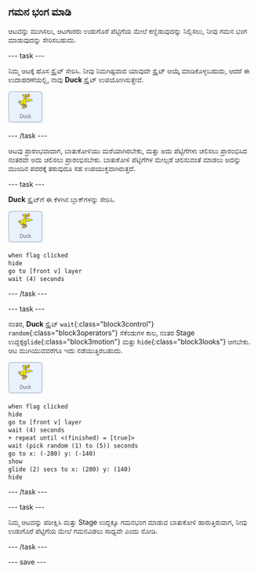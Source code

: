 ## ಗಮನ ಭಂಗ ಮಾಡಿ

ಆಟವನ್ನು ಮುಗಿಸಲು, ಆಟಗಾರರು ಉಡುಗೊರೆ ಪೆಟ್ಟಿಗೆಯ ಮೇಲೆ ಕಣ್ಣಿಡುವುದನ್ನು ನಿಲ್ಲಿಸಲು, ನೀವು ಗಮನ ಭಂಗ ಮಾಡುವುದನ್ನು ಸೇರಿಸಬಹುದು.

--- task ---

ನಿಮ್ಮ ಆಟಕ್ಕೆ ಹೊಸ ಸ್ಪ್ರೈಟ್‌ ಸೇರಿಸಿ. ನೀವು ನಿಮಗಿಷ್ಟವಾದ ಯಾವುದೇ ಸ್ಪ್ರೈಟ್‌ ಆಯ್ಕೆ ಮಾಡಿಕೊಳ್ಳಬಹುದು, ಆದರೆ ಈ ಉದಾಹರಣೆಯಲ್ಲಿ, ನಾವು **Duck** ಸ್ಪ್ರೈಟ್‌ ಉಪಯೋಗಿಸುತ್ತೇವೆ.

![ಬಾತುಕೋಳಿ ಸ್ಪ್ರೈಟ್‌ ಚಿತ್ರ](images/duck-sprite.png)

--- /task ---

ಆಟವು ಪ್ರಾರಂಭವಾದಾಗ, ಬಾತುಕೋಳಿಯು ಮರೆಯಾಗಿರಬೇಕು, ಮತ್ತು ಅದು ಪೆಟ್ಟಿಗೆಗಳು ಚಲಿಸಲು ಪ್ರಾರಂಭಿಸಿದ ನಂತರವೇ ಅದು ಚಲಿಸಲು ಪ್ರಾರಂಭಿಸಬೇಕು. ಬಾತುಕೋಳಿ ಪೆಟ್ಟಿಗೆಗಳ ಮೇಲ್ಗಡೆ ಚಲಿಸುವಂತೆ ಮಾಡಲು ಅದನ್ನು ಮುಂದಿನ ಪದರಕ್ಕೆ ತರುವುದೂ ಸಹ ಉಪಯುಕ್ತವಾಗಿರುತ್ತದೆ.

--- task ---

**Duck** ಸ್ಪ್ರೈಟ್‌ಗೆ ಈ ಕೆಳಗಿನ ಬ್ಲಾಕ್‌ಗಳನ್ನು ಸೇರಿಸಿ.

![ಬಾತುಕೋಳಿ ಸ್ಪ್ರೈಟ್‌ ಚಿತ್ರ](images/duck-sprite.png)

```blocks3
when flag clicked
hide
go to [front v] layer
wait (4) seconds
```

--- /task ---

--- task ---

ನಂತರ,  **Duck** ಸ್ಪ್ರೈಟ್ `wait`{:class="block3control"}   `random`{:class="block3operators"} ಸೆಕೆಂಡುಗಳ ಕಾಲ, ನಂತರ Stage ಉದ್ದಕ್ಕೆ`glide`{:class="block3motion"}  ಮತ್ತು `hide`{:class="block3looks"} ಆಗಬೇಕು. ಆಟ ಮುಗಿಯುವವರೆಗೂ ಇದು ನಡೆಯುತ್ತಿರಬಹುದು.

![ಬಾತುಕೋಳಿ ಸ್ಪ್ರೈಟ್‌ ಚಿತ್ರ](images/duck-sprite.png)

```blocks3
when flag clicked
hide
go to [front v] layer
wait (4) seconds
+ repeat until <(finished) = [true]>
wait (pick random (1) to (5)) seconds
go to x: (-280) y: (-140)
show
glide (2) secs to x: (280) y: (140)
hide
```
--- /task ---

--- task ---

ನಿಮ್ಮ ಆಟವನ್ನು ಪರೀಕ್ಷಿಸಿ ಮತ್ತು Stage ಉದ್ದಕ್ಕೂ ಗಮನಭಂಗ ಮಾಡುವ ಬಾತುಕೋಳಿ ಹಾರುತ್ತಿರುವಾಗ, ನೀವು ಉಡುಗೊರೆ ಪೆಟ್ಟಿಗೆಯ ಮೇಲೆ ಗಮನವಿಡಲು ಸಾಧ್ಯವೇ ಎಂದು ನೋಡಿ.

--- /task ---

--- save ---

